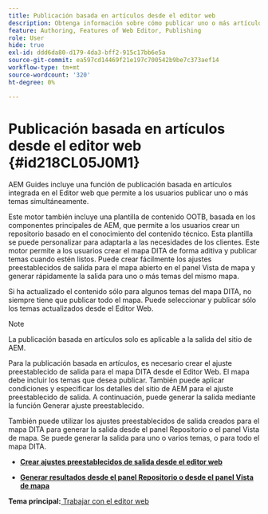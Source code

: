 ```yaml
---
title: Publicación basada en artículos desde el editor web
description: Obtenga información sobre cómo publicar uno o más artículos desde el editor web. Generar resultados para uno o varios temas de un mapa DITA en AEM Guides.
feature: Authoring, Features of Web Editor, Publishing
role: User
hide: true
exl-id: ddd6da80-d179-4da3-bff2-915c17bb6e5a
source-git-commit: ea597cd14469f21e197c700542b9be7c373aef14
workflow-type: tm+mt
source-wordcount: '320'
ht-degree: 0%

---
```


# Publicación basada en artículos desde el editor web {#id218CL05J0M1}

AEM Guides incluye una función de publicación basada en artículos integrada en el Editor web que permite a los usuarios publicar uno o más temas simultáneamente.

Este motor también incluye una plantilla de contenido OOTB, basada en los componentes principales de AEM, que permite a los usuarios crear un repositorio basado en el conocimiento del contenido técnico. Esta plantilla se puede personalizar para adaptarla a las necesidades de los clientes. Este motor permite a los usuarios crear el mapa DITA de forma aditiva y publicar temas cuando estén listos. Puede crear fácilmente los ajustes preestablecidos de salida para el mapa abierto en el panel Vista de mapa y generar rápidamente la salida para uno o más temas del mismo mapa.

Si ha actualizado el contenido sólo para algunos temas del mapa DITA, no siempre tiene que publicar todo el mapa. Puede seleccionar y publicar sólo los temas actualizados desde el Editor Web.

>[!NOTE]
>
> La publicación basada en artículos solo es aplicable a la salida del sitio de AEM.

Para la publicación basada en artículos, es necesario crear el ajuste preestablecido de salida para el mapa DITA desde el Editor Web. El mapa debe incluir los temas que desea publicar. También puede aplicar condiciones y especificar los detalles del sitio de AEM para el ajuste preestablecido de salida. A continuación, puede generar la salida mediante la función Generar ajuste preestablecido.

También puede utilizar los ajustes preestablecidos de salida creados para el mapa DITA para generar la salida desde el panel Repositorio o el panel Vista de mapa. Se puede generar la salida para uno o varios temas, o para todo el mapa DITA.

- **[Crear ajustes preestablecidos de salida desde el editor web](web-editor-article-publishing-presets.md)**

- **[Generar resultados desde el panel Repositorio o desde el panel Vista de mapa](web-editor-article-publishing-output.md)**


**Tema principal:**[ Trabajar con el editor web](web-editor.md)
